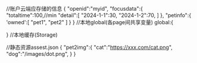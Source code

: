 //账户云端应存储的信息
{
    "openid":"myid",
    "focusdata":{
        "totaltime":100,//min
        "detail":[
            "2024-1-1":30,
            "2024-1-2":70,
        ]
    },
    "petinfo":{
        'owned':[
           "pet1",
           "pet2"
        ]
    }
}
//本地global(各page间共享变量)
global:{
    
}
//本地缓存(Storage)


//静态资源assest.json
{
    "pet2img":{
        "cat":"https://xxx.com/cat.png",
        "dog":"/images/dot.png",
    }
}
